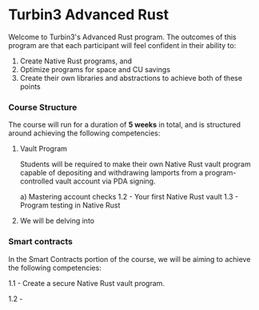 # Turbin3 Advanced Rust

Welcome to Turbin3's Advanced Rust program. The outcomes of this program are that each participant will feel confident in their ability to:

1. Create Native Rust programs, and
2. Optimize programs for space and CU savings
3. Create their own libraries and abstractions to achieve both of these points

### Course Structure

The course will run for a duration of **5 weeks** in total, and is structured around achieving the following competencies:

1. Vault Program

   Students will be required to make their own Native Rust vault program capable of depositing and withdrawing lamports from a program-controlled vault account via PDA signing.

   a) Mastering account checks 1.2 - Your first Native Rust vault 1.3 - Program testing in Native Rust

2. We will be delving into

### Smart contracts

In the Smart Contracts portion of the course, we will be aiming to achieve the following competencies:

1.1 - Create a secure Native Rust vault program.

1.2 -